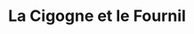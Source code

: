 ---
title: "La Cigogne et le Fournil"
url: /gerstheim/la-cigogne-et-le-fournil/
shop: boulangerie
---
